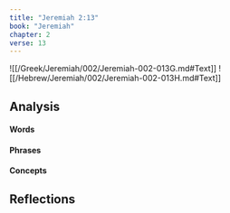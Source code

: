 ```yaml
---
title: "Jeremiah 2:13"
book: "Jeremiah"
chapter: 2
verse: 13
---
```

![[/Greek/Jeremiah/002/Jeremiah-002-013G.md#Text]]
![[/Hebrew/Jeremiah/002/Jeremiah-002-013H.md#Text]]

## Analysis

#### Words

#### Phrases

#### Concepts

## Reflections
